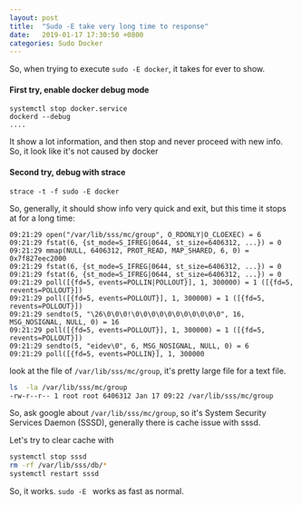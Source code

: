```yaml
---
layout: post
title:  "Sudo -E take very long time to response"
date:   2019-01-17 17:30:50 +0800
categories: Sudo Docker
---
```


So, when trying to execute `sudo -E docker`, it takes for ever to show. 

#### First try, enable docker debug mode

```console
systemctl stop docker.service
dockerd --debug
....
```
It show a lot information, and then stop and never proceed with new info. 
So, it look like it's not caused by docker

#### Second try, debug with strace

```console
strace -t -f sudo -E docker
```

So, generally, it should show info very quick and exit, but this time it stops at for a long time:

```text
09:21:29 open("/var/lib/sss/mc/group", O_RDONLY|O_CLOEXEC) = 6
09:21:29 fstat(6, {st_mode=S_IFREG|0644, st_size=6406312, ...}) = 0
09:21:29 mmap(NULL, 6406312, PROT_READ, MAP_SHARED, 6, 0) = 0x7f827eec2000
09:21:29 fstat(6, {st_mode=S_IFREG|0644, st_size=6406312, ...}) = 0
09:21:29 fstat(6, {st_mode=S_IFREG|0644, st_size=6406312, ...}) = 0
09:21:29 poll([{fd=5, events=POLLIN|POLLOUT}], 1, 300000) = 1 ([{fd=5, revents=POLLOUT}])
09:21:29 poll([{fd=5, events=POLLOUT}], 1, 300000) = 1 ([{fd=5, revents=POLLOUT}])
09:21:29 sendto(5, "\26\0\0\0!\0\0\0\0\0\0\0\0\0\0\0", 16, MSG_NOSIGNAL, NULL, 0) = 16
09:21:29 poll([{fd=5, events=POLLOUT}], 1, 300000) = 1 ([{fd=5, revents=POLLOUT}])
09:21:29 sendto(5, "eidev\0", 6, MSG_NOSIGNAL, NULL, 0) = 6
09:21:29 poll([{fd=5, events=POLLIN}], 1, 300000
```

look at the file of `/var/lib/sss/mc/group`, it's pretty large file for a text file.

```bash
ls  -la /var/lib/sss/mc/group
-rw-r--r-- 1 root root 6406312 Jan 17 09:22 /var/lib/sss/mc/group
```

So, ask google about `/var/lib/sss/mc/group`, so it's System Security Services Daemon (SSSD), generally there is cache issue with sssd.

Let's try to clear cache with 

```bash
systemctl stop sssd
rm -rf /var/lib/sss/db/*
systemctl restart sssd
```

So, it works. `sudo -E ` works as fast as normal.
